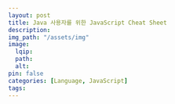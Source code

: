 ```yaml
---
layout: post
title: Java 사용자를 위한 JavaScript Cheat Sheet
description:
img_path: "/assets/img"
image:
  lqip:
  path:
  alt:
pin: false
categories: [Language, JavaScript]
tags:
---
```

